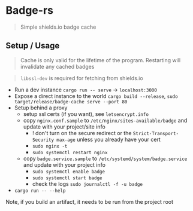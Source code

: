 # Badge-rs

> Simple shields.io badge cache

## Setup / Usage

> Cache is only valid for the lifetime of the program. Restarting will invalidate any cached badges

> `libssl-dev` is required for fetching from shields.io

* Run a dev instance `cargo run -- serve` -> `localhost:3000`
* Expose a direct instance to the world `cargo build --release`, `sudo target/release/badge-cache serve --port 80`
* Setup behind a proxy
    * setup ssl certs (if you want), see `letsencrypt.info`
    * copy `nginx.conf.sample` to `/etc/nginx/sites-available/badge` and update with your project/site info
        * ! don't turn on the secure redirect or the `Strict-Transport-Security max-age` unless you already have your cert
        * `sudo nginx -t`
        * `sudo systemctl restart nginx`
    * copy `badge.service.sample` to `/etc/systemd/system/badge.service` and update with your project info
        * `sudo systemctl enable badge`
        * `sudo systemctl start badge`
        * check the logs `sudo journalctl -f -u badge`
* `cargo run -- --help`

Note, if you build an artifact, it needs to be run from the project root

